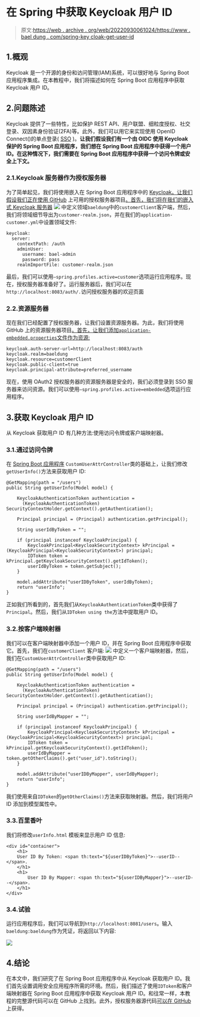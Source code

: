 # 在 Spring 中获取 Keycloak 用户 ID

> 原文:[https://web . archive . org/web/20220930061024/https://www . bael dung . com/spring-key cloak-get-user-id](https://web.archive.org/web/20220930061024/https://www.baeldung.com/spring-keycloak-get-user-id)

## 1.概观

Keycloak 是一个开源的身份和访问管理(IAM)系统，可以很好地与 Spring Boot 应用程序集成。在本教程中，我们将描述如何在 Spring Boot 应用程序中获取 Keycloak 用户 ID。

## 2.问题陈述

Keycloak 提供了一些特性，比如保护 REST API、用户联盟、细粒度授权、社交登录、双因素身份验证(2FA)等。此外，我们可以用它来实现使用 OpenID Connect()的单点登录( [SSO](/web/20220811170118/https://www.baeldung.com/java-sso-solutions) )。**让我们假设我们有一个由 OIDC 使用 Keycloak 保护的 Spring Boot 应用程序，我们想在 Spring Boot 应用程序中获得一个用户 ID。在这种情况下，我们需要在 Spring Boot 应用程序中获得一个访问令牌或安全上下文。**

### 2.1.Keycloak 服务器作为授权服务器

为了简单起见，我们将使用嵌入在 Spring Boot 应用程序中的 [Keycloak。让我们假设我们正在使用 GitHub](/web/20220811170118/https://www.baeldung.com/keycloak-embedded-in-spring-boot-app) 上可用的授权服务器项目[。首先，我们将在我们的嵌入式 Keycloak 服务器](https://web.archive.org/web/20220811170118/https://github.com/Baeldung/spring-security-oauth/tree/master/oauth-resource-server/authorization-server) [![](../Images/c946eac2d2043de44afb9bffb024116c.png)](/web/20220811170118/https://www.baeldung.com/wp-content/uploads/2022/05/keycloak-spring-boot.png) 中定义领域`baeldung`中的`customerClient`客户端，然后，我们将领域细节导出为`customer-realm.json`，并在我们的`application-customer.yml`中设置领域文件:

```
keycloak:
  server:
    contextPath: /auth
    adminUser:
      username: bael-admin
      password: pass
    realmImportFile: customer-realm.json
```

最后，我们可以使用`–spring.profiles.active=customer`选项运行应用程序。现在，授权服务器准备好了。运行服务器后，我们可以在`http://localhost:8083/auth/.`访问授权服务器的欢迎页面

### 2.2.资源服务器

现在我们已经配置了授权服务器，让我们设置资源服务器。为此，我们将使用 GitHub 上的资源服务器项目[。首先，让我们添加`application-embedded.properties`文件作为资源:](/web/20220811170118/https://www.baeldung.com/spring-boot-keycloak)

```
keycloak.auth-server-url=http://localhost:8083/auth
keycloak.realm=baeldung
keycloak.resource=customerClient
keycloak.public-client=true
keycloak.principal-attribute=preferred_username
```

现在，使用 OAuth2 授权服务器的资源服务器是安全的，我们必须登录到 SSO 服务器来访问资源。我们可以使用`–spring.profiles.active=embedded`选项运行应用程序。

## 3.获取 Keycloak 用户 ID

从 Keycloak 获取用户 ID 有几种方法:使用访问令牌或客户端映射器。

### 3.1.通过访问令牌

在 [Spring Boot 应用程序](/web/20220811170118/https://www.baeldung.com/keycloak-custom-user-attributes) `CustomUserAttrController`类的基础上，让我们修改`getUserInfo()`方法来获取用户 ID:

```
@GetMapping(path = "/users")
public String getUserInfo(Model model) {

    KeycloakAuthenticationToken authentication = 
      (KeycloakAuthenticationToken) SecurityContextHolder.getContext().getAuthentication();

    Principal principal = (Principal) authentication.getPrincipal();

    String userIdByToken = "";

    if (principal instanceof KeycloakPrincipal) {
        KeycloakPrincipal<KeycloakSecurityContext> kPrincipal = (KeycloakPrincipal<KeycloakSecurityContext>) principal;
        IDToken token = kPrincipal.getKeycloakSecurityContext().getIdToken();
        userIdByToken = token.getSubject();
    }

    model.addAttribute("userIDByToken", userIdByToken);
    return "userInfo";
} 
```

正如我们所看到的，首先我们从`KeycloakAuthenticationToken`类中获得了`Principal`。然后，我们从`IDToken using the`方法中提取用户 ID。

### 3.2.按客户端映射器

我们可以在客户端映射器中添加一个用户 ID，并在 Spring Boot 应用程序中获取它。首先，我们在`customerClient` 客户端: [![](../Images/e75b95592787b36d6d0f02b5fa31f229.png)](/web/20220811170118/https://www.baeldung.com/wp-content/uploads/2022/05/keycloak-spring-boot-2.png) 中定义一个客户端映射器，然后，我们在`CustomUserAttrController`类中获取用户 ID:

```
@GetMapping(path = "/users")
public String getUserInfo(Model model) {

    KeycloakAuthenticationToken authentication = 
      (KeycloakAuthenticationToken) SecurityContextHolder.getContext().getAuthentication();

    Principal principal = (Principal) authentication.getPrincipal();

    String userIdByMapper = "";

    if (principal instanceof KeycloakPrincipal) {
        KeycloakPrincipal<KeycloakSecurityContext> kPrincipal = (KeycloakPrincipal<KeycloakSecurityContext>) principal;
        IDToken token = kPrincipal.getKeycloakSecurityContext().getIdToken();
        userIdByMapper = token.getOtherClaims().get("user_id").toString();
    }

    model.addAttribute("userIDByMapper", userIdByMapper);
    return "userInfo";
} 
```

我们使用来自`IDToken`的`getOtherClaims()`方法来获取映射器。然后，我们将用户 ID 添加到模型属性中。

### 3.3.百里香叶

我们将修改`userInfo.html` 模板来显示用户 ID 信息:

```
<div id="container">
    <h1>
	User ID By Token: <span th:text="${userIDByToken}">--userID--</span>.
    </h1>
    <h1>
        User ID By Mapper: <span th:text="${userIDByMapper}">--userID--</span>.
    </h1>
</div>
```

### 3.4.试验

运行应用程序后，我们可以导航到`http://localhost:8081/users`。输入`baeldung:baeldung`作为凭证，将返回以下内容:

[![](../Images/2f105f1a7ad6f8fc0530175fbe9d080b.png)](/web/20220811170118/https://www.baeldung.com/wp-content/uploads/2022/05/keycloak-spring-boot-3.png)

## 4.结论

在本文中，我们研究了在 Spring Boot 应用程序中从 Keycloak 获取用户 ID。我们首先设置调用安全应用程序所需的环境。然后，我们描述了使用`IDToken`和客户端映射器在 Spring Boot 应用程序中获取 Keycloak 用户 ID。和往常一样，本教程的完整源代码可以在 GitHub 上找到。此外，授权服务器源代码[可以在 GitHub](https://web.archive.org/web/20220811170118/https://github.com/Baeldung/spring-security-oauth/tree/master/oauth-resource-server/authorization-server) 上获得。